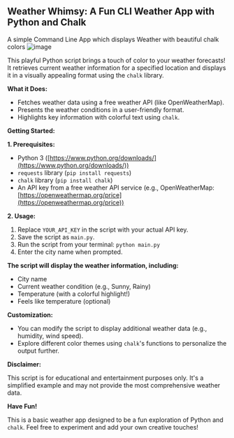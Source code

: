 
##  Weather Whimsy: A Fun CLI Weather App with Python and Chalk
 A simple Command Line App which displays Weather with beautiful chalk colors
![image](https://github.com/Sneekyboots/Weather-cli-app-/assets/130485384/7b38e384-44db-4bb4-9775-37ed9316ece4)



This playful Python script brings a touch of color to your weather forecasts! It retrieves current weather information for a specified location and displays it in a visually appealing format using the `chalk` library. 

**What it Does:**

* Fetches weather data using a free weather API (like OpenWeatherMap).
* Presents the weather conditions in a user-friendly format.
* Highlights key information with colorful text using `chalk`. 

**Getting Started:**

**1. Prerequisites:**

* Python 3 ([https://www.python.org/downloads/](https://www.python.org/downloads/))
* `requests` library (`pip install requests`)
* `chalk` library (`pip install chalk`)
* An API key from a free weather API service (e.g., OpenWeatherMap: [https://openweathermap.org/price](https://openweathermap.org/price))

**2. Usage:**

1. Replace `YOUR_API_KEY` in the script with your actual API key.
2. Save the script as `main.py`.
3. Run the script from your terminal: `python main.py`
4. Enter the city name when prompted.

**The script will display the weather information, including:**

* City name
* Current weather condition (e.g., Sunny, Rainy)
* Temperature (with a colorful highlight!)
* Feels like temperature (optional)

**Customization:**

* You can modify the script to display additional weather data (e.g., humidity, wind speed).
* Explore different color themes using `chalk`'s functions to personalize the output further.

**Disclaimer:**

This script is for educational and entertainment purposes only. It's a simplified example and may not provide the most comprehensive weather data.

**Have Fun!**

This is a basic weather app designed to be a fun exploration of Python and `chalk`. Feel free to experiment and add your own creative touches!
